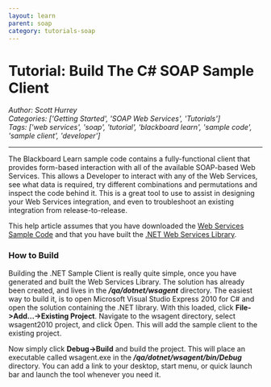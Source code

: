 ```yaml
---
layout: learn
parent: soap
category: tutorials-soap
---
```

# Tutorial: Build The C# SOAP Sample Client
*Author: Scott Hurrey*  
*Categories: ['Getting Started', 'SOAP Web Services', 'Tutorials']*  
*Tags: ['web services', 'soap', 'tutorial', 'blackboard learn', 'sample code', 'sample client', 'developer']*  
<hr />
The Blackboard Learn sample code contains a fully-functional client that
provides form-based interaction with all of the available SOAP-based Web
Services. This allows a Developer to interact with any of the Web Services,
see what data is required, try different combinations and permutations and
inspect the code behind it. This is a great tool to use to assist in designing
your Web Services integration, and even to troubleshoot an existing
integration from release-to-release.

This help article assumes that you have downloaded the [Web Services Sample
Code](About%20Web%20Services%20Sample%20Code.html) and that you have built
the [.NET Web Services
Library](Tutirial:%20Build%The%20C#%20SOAP%20Sample%20Library.html).

### How to Build

Building the .NET Sample Client is really quite simple, once you have
generated and built the Web Services Library. The solution has already been
created, and lives in the **_<top level of client.zip>/qa/dotnet/wsagent_**
directory. The easiest way to build it, is to open Microsoft Visual Studio
Express 2010 for C# and open the solution containing the .NET library. With
this loaded, click **File->Add...->Existing Project**. Navigate to the wsagent
directory, select wsagent2010 project, and click Open. This will add the
sample client to the existing project.

Now simply click **Debug->Build** and build the project. This will place an
executable called wsagent.exe in the _**<top level of
client.zip>/qa/dotnet/wsagent/bin/Debug**_ directory. You can add a link to
your desktop, start menu, or quick launch bar and launch the tool whenever you
need it.

